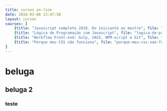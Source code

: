 ```yaml
---
title: cursos on-line
date: 2018-03-06 13:47:50
layout: cursos
courses: [
	{title: "Javascript completo 2018. Do iniciante ao mestre", file: "javascript-completo", price: 19.99, normalPrice: 114.99},
	{title: "Lógica de Programação com Javascript", file: "logica-de-programacao-com-javascript", price: 19.99, normalPrice: 129.99},
	{title: "Workflow Front-end: Gulp, SASS, NPM-script e Git", file: "workflow-frontend", price: 19.99, normalPrice: 189.99},
	{title: "Porque meu CSS não funciona", file: "porque-meu-css-nao-funciona", price: 19.99, normalPrice: 84.99},
]
---
```


# beluga
## beluga 2
<h3>teste</h3>